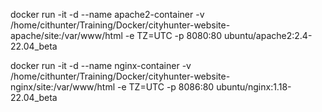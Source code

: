 docker run -it -d --name apache2-container -v /home/cithunter/Training/Docker/cityhunter-website-apache/site:/var/www/html -e TZ=UTC -p 8080:80 ubuntu/apache2:2.4-22.04_beta


docker run -it -d --name nginx-container -v /home/cithunter/Training/Docker/cityhunter-website-nginx/site:/var/www/html  -e TZ=UTC -p 8086:80 ubuntu/nginx:1.18-22.04_beta

